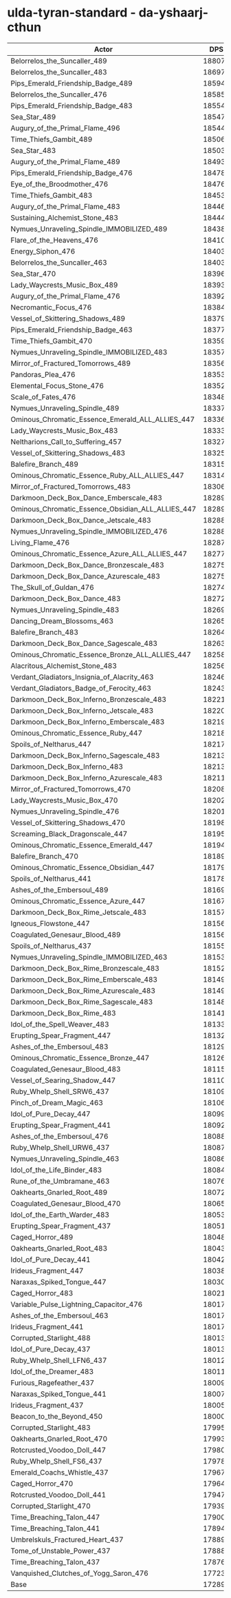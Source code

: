 # ulda-tyran-standard - da-yshaarj-cthun
| Actor | DPS | Increase |
|---|:---:|:---:|
|Belorrelos_the_Suncaller_489|188076|8.78%|
|Belorrelos_the_Suncaller_483|186977|8.14%|
|Pips_Emerald_Friendship_Badge_489|185948|7.55%|
|Belorrelos_the_Suncaller_476|185858|7.50%|
|Pips_Emerald_Friendship_Badge_483|185547|7.32%|
|Sea_Star_489|185470|7.27%|
|Augury_of_the_Primal_Flame_496|185446|7.26%|
|Time_Thiefs_Gambit_489|185066|7.04%|
|Sea_Star_483|185035|7.02%|
|Augury_of_the_Primal_Flame_489|184936|6.96%|
|Pips_Emerald_Friendship_Badge_476|184781|6.87%|
|Eye_of_the_Broodmother_476|184761|6.86%|
|Time_Thiefs_Gambit_483|184535|6.73%|
|Augury_of_the_Primal_Flame_483|184462|6.69%|
|Sustaining_Alchemist_Stone_483|184446|6.68%|
|Nymues_Unraveling_Spindle_IMMOBILIZED_489|184386|6.65%|
|Flare_of_the_Heavens_476|184101|6.48%|
|Energy_Siphon_476|184034|6.44%|
|Belorrelos_the_Suncaller_463|184034|6.44%|
|Sea_Star_470|183965|6.40%|
|Lady_Waycrests_Music_Box_489|183936|6.39%|
|Augury_of_the_Primal_Flame_476|183925|6.38%|
|Necromantic_Focus_476|183843|6.33%|
|Vessel_of_Skittering_Shadows_489|183791|6.30%|
|Pips_Emerald_Friendship_Badge_463|183776|6.29%|
|Time_Thiefs_Gambit_470|183590|6.19%|
|Nymues_Unraveling_Spindle_IMMOBILIZED_483|183577|6.18%|
|Mirror_of_Fractured_Tomorrows_489|183563|6.17%|
|Pandoras_Plea_476|183535|6.15%|
|Elemental_Focus_Stone_476|183520|6.14%|
|Scale_of_Fates_476|183489|6.13%|
|Nymues_Unraveling_Spindle_489|183374|6.06%|
|Ominous_Chromatic_Essence_Emerald_ALL_ALLIES_447|183361|6.05%|
|Lady_Waycrests_Music_Box_483|183334|6.04%|
|Neltharions_Call_to_Suffering_457|183273|6.00%|
|Vessel_of_Skittering_Shadows_483|183256|5.99%|
|Balefire_Branch_489|183153|5.93%|
|Ominous_Chromatic_Essence_Ruby_ALL_ALLIES_447|183142|5.93%|
|Mirror_of_Fractured_Tomorrows_483|183062|5.88%|
|Darkmoon_Deck_Box_Dance_Emberscale_483|182895|5.78%|
|Ominous_Chromatic_Essence_Obsidian_ALL_ALLIES_447|182893|5.78%|
|Darkmoon_Deck_Box_Dance_Jetscale_483|182883|5.78%|
|Nymues_Unraveling_Spindle_IMMOBILIZED_476|182883|5.78%|
|Living_Flame_476|182879|5.77%|
|Ominous_Chromatic_Essence_Azure_ALL_ALLIES_447|182772|5.71%|
|Darkmoon_Deck_Box_Dance_Bronzescale_483|182753|5.70%|
|Darkmoon_Deck_Box_Dance_Azurescale_483|182751|5.70%|
|The_Skull_of_Guldan_476|182743|5.70%|
|Darkmoon_Deck_Box_Dance_483|182722|5.68%|
|Nymues_Unraveling_Spindle_483|182692|5.67%|
|Dancing_Dream_Blossoms_463|182651|5.64%|
|Balefire_Branch_483|182641|5.64%|
|Darkmoon_Deck_Box_Dance_Sagescale_483|182632|5.63%|
|Ominous_Chromatic_Essence_Bronze_ALL_ALLIES_447|182585|5.60%|
|Alacritous_Alchemist_Stone_483|182566|5.59%|
|Verdant_Gladiators_Insignia_of_Alacrity_463|182463|5.53%|
|Verdant_Gladiators_Badge_of_Ferocity_463|182433|5.52%|
|Darkmoon_Deck_Box_Inferno_Bronzescale_483|182215|5.39%|
|Darkmoon_Deck_Box_Inferno_Jetscale_483|182208|5.39%|
|Darkmoon_Deck_Box_Inferno_Emberscale_483|182198|5.38%|
|Ominous_Chromatic_Essence_Ruby_447|182184|5.37%|
|Spoils_of_Neltharus_447|182172|5.36%|
|Darkmoon_Deck_Box_Inferno_Sagescale_483|182133|5.34%|
|Darkmoon_Deck_Box_Inferno_483|182132|5.34%|
|Darkmoon_Deck_Box_Inferno_Azurescale_483|182118|5.33%|
|Mirror_of_Fractured_Tomorrows_470|182089|5.32%|
|Lady_Waycrests_Music_Box_470|182020|5.28%|
|Nymues_Unraveling_Spindle_476|182019|5.28%|
|Vessel_of_Skittering_Shadows_470|181987|5.26%|
|Screaming_Black_Dragonscale_447|181959|5.24%|
|Ominous_Chromatic_Essence_Emerald_447|181943|5.23%|
|Balefire_Branch_470|181895|5.20%|
|Ominous_Chromatic_Essence_Obsidian_447|181792|5.15%|
|Spoils_of_Neltharus_441|181784|5.14%|
|Ashes_of_the_Embersoul_489|181693|5.09%|
|Ominous_Chromatic_Essence_Azure_447|181674|5.08%|
|Darkmoon_Deck_Box_Rime_Jetscale_483|181574|5.02%|
|Igneous_Flowstone_447|181565|5.01%|
|Coagulated_Genesaur_Blood_489|181563|5.01%|
|Spoils_of_Neltharus_437|181553|5.01%|
|Nymues_Unraveling_Spindle_IMMOBILIZED_463|181532|4.99%|
|Darkmoon_Deck_Box_Rime_Bronzescale_483|181527|4.99%|
|Darkmoon_Deck_Box_Rime_Emberscale_483|181499|4.98%|
|Darkmoon_Deck_Box_Rime_Azurescale_483|181494|4.97%|
|Darkmoon_Deck_Box_Rime_Sagescale_483|181484|4.97%|
|Darkmoon_Deck_Box_Rime_483|181414|4.93%|
|Idol_of_the_Spell_Weaver_483|181338|4.88%|
|Erupting_Spear_Fragment_447|181321|4.87%|
|Ashes_of_the_Embersoul_483|181299|4.86%|
|Ominous_Chromatic_Essence_Bronze_447|181262|4.84%|
|Coagulated_Genesaur_Blood_483|181152|4.77%|
|Vessel_of_Searing_Shadow_447|181105|4.75%|
|Ruby_Whelp_Shell_SRW6_437|181090|4.74%|
|Pinch_of_Dream_Magic_463|181067|4.73%|
|Idol_of_Pure_Decay_447|180995|4.68%|
|Erupting_Spear_Fragment_441|180920|4.64%|
|Ashes_of_the_Embersoul_476|180887|4.62%|
|Ruby_Whelp_Shell_URW6_437|180873|4.61%|
|Nymues_Unraveling_Spindle_463|180867|4.61%|
|Idol_of_the_Life_Binder_483|180848|4.60%|
|Rune_of_the_Umbramane_463|180763|4.55%|
|Oakhearts_Gnarled_Root_489|180722|4.53%|
|Coagulated_Genesaur_Blood_470|180655|4.49%|
|Idol_of_the_Earth_Warder_483|180530|4.42%|
|Erupting_Spear_Fragment_437|180511|4.40%|
|Caged_Horror_489|180486|4.39%|
|Oakhearts_Gnarled_Root_483|180431|4.36%|
|Idol_of_Pure_Decay_441|180425|4.35%|
|Irideus_Fragment_447|180386|4.33%|
|Naraxas_Spiked_Tongue_447|180303|4.28%|
|Caged_Horror_483|180211|4.23%|
|Variable_Pulse_Lightning_Capacitor_476|180178|4.21%|
|Ashes_of_the_Embersoul_463|180173|4.21%|
|Irideus_Fragment_441|180170|4.21%|
|Corrupted_Starlight_488|180134|4.19%|
|Idol_of_Pure_Decay_437|180134|4.19%|
|Ruby_Whelp_Shell_LFN6_437|180123|4.18%|
|Idol_of_the_Dreamer_483|180116|4.18%|
|Furious_Ragefeather_437|180097|4.16%|
|Naraxas_Spiked_Tongue_441|180071|4.15%|
|Irideus_Fragment_437|180056|4.14%|
|Beacon_to_the_Beyond_450|180002|4.11%|
|Corrupted_Starlight_483|179950|4.08%|
|Oakhearts_Gnarled_Root_470|179939|4.07%|
|Rotcrusted_Voodoo_Doll_447|179802|3.99%|
|Ruby_Whelp_Shell_FS6_437|179788|3.99%|
|Emerald_Coachs_Whistle_437|179674|3.92%|
|Caged_Horror_470|179641|3.90%|
|Rotcrusted_Voodoo_Doll_441|179475|3.80%|
|Corrupted_Starlight_470|179392|3.76%|
|Time_Breaching_Talon_447|179003|3.53%|
|Time_Breaching_Talon_441|178942|3.50%|
|Umbrelskuls_Fractured_Heart_437|178892|3.47%|
|Tome_of_Unstable_Power_437|178881|3.46%|
|Time_Breaching_Talon_437|178763|3.39%|
|Vanquished_Clutches_of_Yogg_Saron_476|177231|2.51%|
|Base|172896|0.00%|
